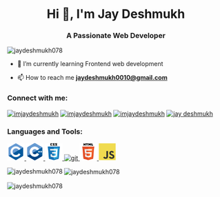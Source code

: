 <h1 align="center">Hi 👋, I'm Jay Deshmukh</h1>
<h3 align="center">A Passionate Web Developer</h3>

<p align="left"> <img src="https://komarev.com/ghpvc/?username=jaydeshmukh078&label=Profile%20views&color=0e75b6&style=flat" alt="jaydeshmukh078" /> </p>

- 🌱 I’m currently learning Frontend web development

- 📫 How to reach me **jaydeshmukh0010@gmail.com**

<h3 align="left">Connect with me:</h3>
<p align="left">
<a href="https://linkedin.com/in/imjaydeshmukh" target="blank"><img align="center" src="https://raw.githubusercontent.com/rahuldkjain/github-profile-readme-generator/master/src/images/icons/Social/linked-in-alt.svg" alt="imjaydeshmukh" height="30" width="40" /></a>
<a href="https://instagram.com/imjaydeshmukh" target="blank"><img align="center" src="https://raw.githubusercontent.com/rahuldkjain/github-profile-readme-generator/master/src/images/icons/Social/instagram.svg" alt="imjaydeshmukh" height="30" width="40" /></a>
  <a href="https://www.leetcode.com/imjaydeshmukh" target="blank"><img align="center" src="https://raw.githubusercontent.com/rahuldkjain/github-profile-readme-generator/master/src/images/icons/Social/leet-code.svg" alt="imjaydeshmukh" height="30" width="40" /></a>
  <a href="https://fb.com/imjaydeshmukh" target="blank"><img align="center" src="https://raw.githubusercontent.com/rahuldkjain/github-profile-readme-generator/master/src/images/icons/Social/facebook.svg" alt="jay deshmukh" height="30" width="40" /></a>
</p>

<h3 align="left">Languages and Tools:</h3>
<p align="left"> <a href="https://www.cprogramming.com/" target="_blank" rel="noreferrer"> <img src="https://raw.githubusercontent.com/devicons/devicon/master/icons/c/c-original.svg" alt="c" width="40" height="40"/> </a> <a href="https://www.w3schools.com/cpp/" target="_blank" rel="noreferrer"> <img src="https://raw.githubusercontent.com/devicons/devicon/master/icons/cplusplus/cplusplus-original.svg" alt="cplusplus" width="40" height="40"/> </a> <a href="https://www.w3schools.com/css/" target="_blank" rel="noreferrer"> <img src="https://raw.githubusercontent.com/devicons/devicon/master/icons/css3/css3-original-wordmark.svg" alt="css3" width="40" height="40"/> </a> <a href="https://git-scm.com/" target="_blank" rel="noreferrer"> <img src="https://www.vectorlogo.zone/logos/git-scm/git-scm-icon.svg" alt="git" width="40" height="40"/> </a> <a href="https://www.w3.org/html/" target="_blank" rel="noreferrer"> <img src="https://raw.githubusercontent.com/devicons/devicon/master/icons/html5/html5-original-wordmark.svg" alt="html5" width="40" height="40"/> </a> <a href="https://developer.mozilla.org/en-US/docs/Web/JavaScript" target="_blank" rel="noreferrer"> <img src="https://raw.githubusercontent.com/devicons/devicon/master/icons/javascript/javascript-original.svg" alt="javascript" width="40" height="40"/> </a> </p>

<p><img align="left" src="https://github-readme-stats.vercel.app/api/top-langs?username=jaydeshmukh078&show_icons=true&locale=en&layout=compact" alt="jaydeshmukh078" /></p>

<p>&nbsp;<img align="center" src="https://github-readme-stats.vercel.app/api?username=jaydeshmukh078&show_icons=true&locale=en" alt="jaydeshmukh078" /></p>

<p><img align="center" src="https://github-readme-streak-stats.herokuapp.com/?user=jaydeshmukh078&" alt="jaydeshmukh078" /></p>
